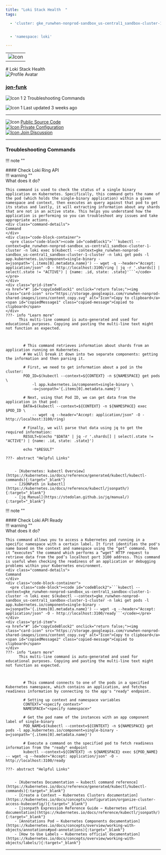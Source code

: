 ```yaml
---
title: "Loki Stack Health  "
tags: 

  - 'cluster: gke_runwhen-nonprod-sandbox_us-central1_sandbox-cluster-1-cluster'


  - 'namespace: loki'

---
```


<table class="invisible-table">
  <tr>
    <td class="icon-cell">
      <img src="https://storage.googleapis.com/runwhen-nonprod-shared-images/icons/grafana-loki.svg" alt="Icon" />
    </td>
  </tr>
</table>
# Loki Stack Health    
<div class="author-block">
  <img src="/github_profile_cache/jon-funk_icon.png" alt="Profile Avatar" class="author-avatar">
  <div class="author-info">
    <a href="https://github.com/jon-funk" target="_blank">
    <h3 class="author-name">jon-funk</a></h3>
  <p class="author-bio">
      <img src="https://storage.googleapis.com/runwhen-nonprod-shared-images/icons/terminal.svg" alt="Icon 1" class="bio-icon">
    2 Troubleshooting Commands</p>
      <p class="author-bio">
     <img src="https://storage.googleapis.com/runwhen-nonprod-shared-images/icons/calendar_month.svg" alt="Icon 1" class="bio-icon">
    Last updated 3 weeks ago </p>
  </div>
</div>
  

<p></p>
<hr class="custom-hr">
<div class="command-header-grid">
  <div class="grid-item">
    <img class="card-icon" src="https://storage.googleapis.com/runwhen-nonprod-shared-images/icons/public.svg" alt="Icon">
    <a href="https://github.com/runwhen-contrib/rw-cli-codecollection/tree/main/codebundles/k8s-loki-healthcheck/runbook.robot" target="_blank">Public Source Code</a>
  </div>

  <div class="grid-item">
    <a href="#" id="configLink" onclick="return false;">
      <img class="card-icon" src="https://storage.googleapis.com/runwhen-nonprod-shared-images/icons/lock.svg" alt="Icon">
      Private Configuration
    </a>
  </div>

  <div class="grid-item">
    <a href="https://github.com/orgs/runwhen-contrib/discussions?discussions_q=is%3Aopen+k8s-loki-healthcheck" target="_blank">
      <img class="card-icon" src="https://storage.googleapis.com/runwhen-nonprod-shared-images/icons/forum.svg" alt="Icon">
      Join Discussion
    </a>
  </div>
</div>
<hr class="custom-hr">

### Troubleshooting Commands



!!! note ""
    <div class="command-title">
    #### Check Loki Ring API  
    </div>
    !!! warning ""
    <div class="command-details">
    What does it do?
    </div>
    

    This command is used to check the status of a single binary application on Kubernetes. Specifically, this command gets the name of the pod (which holds the single-binary application) within a given namespace and context, then executes an query against that pod to get its status and lastly, it will extracting information about any shards that are not in an active state. This helps you understand how the application is performing so you can troubleshoot any issues and take appropriate actions.
    <div class="command-details">
    Command
    </div>
    <div class="code-block-container">
      <pre class="code-block"><code id="codeBlock1">```kubectl --context=gke_runwhen-nonprod-sandbox_us-central1_sandbox-cluster-1-cluster -n loki exec $(kubectl --context=gke_runwhen-nonprod-sandbox_us-central1_sandbox-cluster-1-cluster -n loki get pods -l app.kubernetes.io/component=single-binary -o=jsonpath='{.items[0].metadata.name}') -- wget -q --header="Accept: application/json" -O - http://localhost:3100/ring | jq -r '.shards[] | select(.state != "ACTIVE") | {name: .id, state: .state}'```</code></pre>
    </div>
    <div class="grid-item">
    <a href="#" id="copyCodeBlock1" onclick="return false;"><img class="card-icon" src="https://storage.googleapis.com/runwhen-nonprod-shared-images/icons/content_copy.svg" alt="Icon">Copy to clipboard</a>
    <span id="copiedMessage1" class="copied-message">Copied to clipboard</span>
    </div>
    ???- info "Learn more"
          This multi-line command is auto-generated and used for educational purposes. Copying and pasting the multi-line text might not function as expected.
            
            

            # This command retrieves information about shards from an application running on Kubernetes.
            # We will break it down into two separate components: getting the information and then parsing it.

            # First, we need to get information about a pod in the cluster:
            POD_ID=$(kubectl --context=${CONTEXT} -n ${NAMESPACE} get pods \
                -l app.kubernetes.io/component=single-binary \
                -o=jsonpath='{.items[0].metadata.name}')

            # Next, using that Pod ID, we can get data from the application in that pod:
            DATA=$(kubectl --context=${CONTEXT} -n ${NAMESPACE} exec $POD_ID \
                -- wget -q --header="Accept: application/json" -O - http://localhost:3100/ring)

            # Finally, we will parse that data using jq to get the required information:
            RESULT=$(echo "$DATA" | jq -r '.shards[] | select(.state != "ACTIVE") | {name: .id, state: .state}')

            echo "$RESULT"

    ???- abstract "Helpful Links"

            
        - [Kubernetes: kubectl Overview](https://kubernetes.io/docs/reference/generated/kubectl/kubectl-commands){:target="_blank"}
        - [JSONPath in kubectl](https://kubernetes.io/docs/reference/kubectl/jsonpath/){:target="_blank"}
        - [jq Manual](https://stedolan.github.io/jq/manual/){:target="_blank"}

<script>

document.getElementById('copyCodeBlock1').addEventListener('click', function() {
    copyCodeBlock1();
});

function copyCodeBlock1() {
  var codeBlock = document.getElementById('codeBlock1');
  var text = codeBlock.textContent;

  navigator.clipboard.writeText(text)
    .then(() => {
      console.log('Code block copied to clipboard:', text);
      showCopiedMessage();
    })
    .catch((error) => {
      console.error('Error copying code block to clipboard:', error);
    });
}

function showCopiedMessage() {
  var copiedMessage = document.getElementById('copiedMessage1');
  copiedMessage.classList.add('show');

  setTimeout(function() {
    copiedMessage.classList.remove('show');
  }, 2000);
}
</script>




!!! note ""
    <div class="command-title">
    #### Check Loki API Ready  
    </div>
    !!! warning ""
    <div class="command-details">
    What does it do?
    </div>
    

    This command allows you to access a Kubernetes pod running in a specific namespace with a certain label. It first identifies the pod's name based on the context and namespace using the “get” command, then it “executes” the command which performs a “wget” HTTP request to retrieve data from the pod’s localhost port 3100 address. This command is useful when checking the readiness of an application or debugging problems within your Kubernetes environment.
    <div class="command-details">
    Command
    </div>
    <div class="code-block-container">
      <pre class="code-block"><code id="codeBlock2">```kubectl --context=gke_runwhen-nonprod-sandbox_us-central1_sandbox-cluster-1-cluster -n loki exec $(kubectl --context=gke_runwhen-nonprod-sandbox_us-central1_sandbox-cluster-1-cluster -n loki get pods -l app.kubernetes.io/component=single-binary -o=jsonpath='{.items[0].metadata.name}') -- wget -q --header="Accept: application/json" -O - http://localhost:3100/ready```</code></pre>
    </div>
    <div class="grid-item">
    <a href="#" id="copyCodeBlock2" onclick="return false;"><img class="card-icon" src="https://storage.googleapis.com/runwhen-nonprod-shared-images/icons/content_copy.svg" alt="Icon">Copy to clipboard</a>
    <span id="copiedMessage2" class="copied-message">Copied to clipboard</span>
    </div>
    ???- info "Learn more"
          This multi-line command is auto-generated and used for educational purposes. Copying and pasting the multi-line text might not function as expected.
            
            

            # This command connects to one of the pods in a specified Kubernetes namespace, which contains an application, and fetches readiness information by connecting to the app's "ready" endpoint. 

            # Setting up context and namespace variables
            CONTEXT="<specify context>"
            NAMESPACE="<specify namespace>"

            # Get the pod name of the instances with an app component label of single-binary
            POD_NAME=$(kubectl --context=${CONTEXT} -n ${NAMESPACE} get pods -l app.kubernetes.io/component=single-binary -o=jsonpath='{.items[0].metadata.name}')

            # Execute a command on the specified pod to fetch readiness information from the "ready" endpoint
            kubectl --context=${CONTEXT} -n ${NAMESPACE} exec ${POD_NAME} -- wget -q --header="Accept: application/json" -O - http://localhost:3100/ready

    ???- abstract "Helpful Links"

            
        - [Kubernetes Documentation — kubectl command reference](https://kubernetes.io/docs/reference/generated/kubectl/kubectl-commands){:target="_blank"}
        - [Create a Context — Kubernetes Clusters documentation](https://kubernetes.io/docs/concepts/configuration/organize-cluster-access-kubeconfig/){:target="_blank"}
        - [jsonpath Expression Reference Guide — Kubernetes official documentation](https://kubernetes.io/docs/reference/kubectl/jsonpath/){:target="_blank"}
        - [Annotations Pod — Kubernetes Components documentation](https://kubernetes.io/docs/concepts/overview/working-with-objects/annotations#pod-annotations){:target="_blank"}
        - [How to Use Labels — Kubernetes official documentation](https://kubernetes.io/docs/concepts/overview/working-with-objects/labels/){:target="_blank"}

<script>

document.getElementById('copyCodeBlock2').addEventListener('click', function() {
    copyCodeBlock2();
});

function copyCodeBlock2() {
  var codeBlock = document.getElementById('codeBlock2');
  var text = codeBlock.textContent;

  navigator.clipboard.writeText(text)
    .then(() => {
      console.log('Code block copied to clipboard:', text);
      showCopiedMessage();
    })
    .catch((error) => {
      console.error('Error copying code block to clipboard:', error);
    });
}

function showCopiedMessage() {
  var copiedMessage = document.getElementById('copiedMessage2');
  copiedMessage.classList.add('show');

  setTimeout(function() {
    copiedMessage.classList.remove('show');
  }, 2000);
}
</script>




<script>
document.getElementById('configLink').addEventListener('click', function() {
    showConfig('/workspaces/ws/slxs/lk-lk-grnwhnnpr-loki-hlthck/runbook.yaml');
});

function showConfig(runbook) {
    const popupContainer = document.createElement("div"); // Container for the popup
    const popup = document.createElement("div");
    popup.classList.add("popup");

    const loadingMessage = document.createElement("h1");
    loadingMessage.innerText = "Please wait...";

    popup.appendChild(loadingMessage);
    popupContainer.appendChild(popup); // Append the popup to the container
    document.body.appendChild(popupContainer); // Append the container to the document body

    fetch('/get-runbook-config', {
        method: 'POST',
        headers: {
            'Content-Type': 'application/json'
        },
        body: JSON.stringify({
            runbook: runbook,
        }) 
        })
        .then(response => {
            if (!response.ok) {
                throw new Error('Network response was not ok');
            }
            return response.text();
        })
        .then(data => {
            popup.removeChild(loadingMessage);

            const closeButton = document.createElement("span");
            closeButton.classList.add("close");
            closeButton.innerHTML = "&times;";
            closeButton.style.fontSize = "24px"; // Increase the font size for better visibility
            closeButton.style.position = "absolute";
            closeButton.style.top = "10px";
            closeButton.style.right = "10px";

            const title = document.createElement("p");
            title.innerText = "Private configuration for: " + 'Loki Stack Health  ';
            const configPath = document.createElement("p");
            configPath.innerText = "Local filesystem path: /shared/output/" + runbook;

            const image = document.createElement("img");
            image.src = "https://storage.googleapis.com/runwhen-nonprod-shared-images/icons/lock.svg";
            image.alt = "Icon";

            const codeBlock = document.createElement("pre");
            codeBlock.classList.add("code-block");
            codeBlock.innerText = data;

            popup.appendChild(closeButton);
            popup.appendChild(image); // Append the image to the popup
            popup.appendChild(title);
            popup.appendChild(configPath);
            popup.appendChild(codeBlock);
        })
        .catch(error => {
            console.error('Error:', error);
            alert(error);
        });

    // Event delegation for close button click
    popupContainer.addEventListener("click", (event) => {
        const target = event.target;
        if (target.classList.contains("close")) {
            event.stopPropagation(); // Stop event propagation
            document.body.removeChild(popupContainer); // Remove the container instead of the popup
        }
    });
}

</script>
<style>
  .multiline {
    white-space: pre-wrap;
    word-wrap: break-word;
  }
.popup .code-block {
    background-color: #333;
    color: #f8f8f8;
    padding: 10px;
    font-family: Consolas, Monaco, 'Andale Mono', monospace;
    font-size: 14px;
    line-height: 1.4;
    overflow: auto;
}


</style>



---